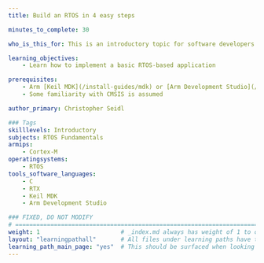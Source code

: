 ```yaml
---
title: Build an RTOS in 4 easy steps

minutes_to_complete: 30

who_is_this_for: This is an introductory topic for software developers new to RTOS development.

learning_objectives: 
    - Learn how to implement a basic RTOS-based application

prerequisites:
    - Arm [Keil MDK](/install-guides/mdk) or [Arm Development Studio](/install-guides/armds) (MDK recommended)
    - Some familiarity with CMSIS is assumed

author_primary: Christopher Seidl 

### Tags
skilllevels: Introductory
subjects: RTOS Fundamentals
armips:
    - Cortex-M
operatingsystems:
    - RTOS
tools_software_languages:
    - C
    - RTX
    - Keil MDK
    - Arm Development Studio

### FIXED, DO NOT MODIFY
# ================================================================================
weight: 1                       # _index.md always has weight of 1 to order correctly
layout: "learningpathall"       # All files under learning paths have this same wrapper
learning_path_main_page: "yes"  # This should be surfaced when looking for related content. Only set for _index.md of learning path content.
---
```

